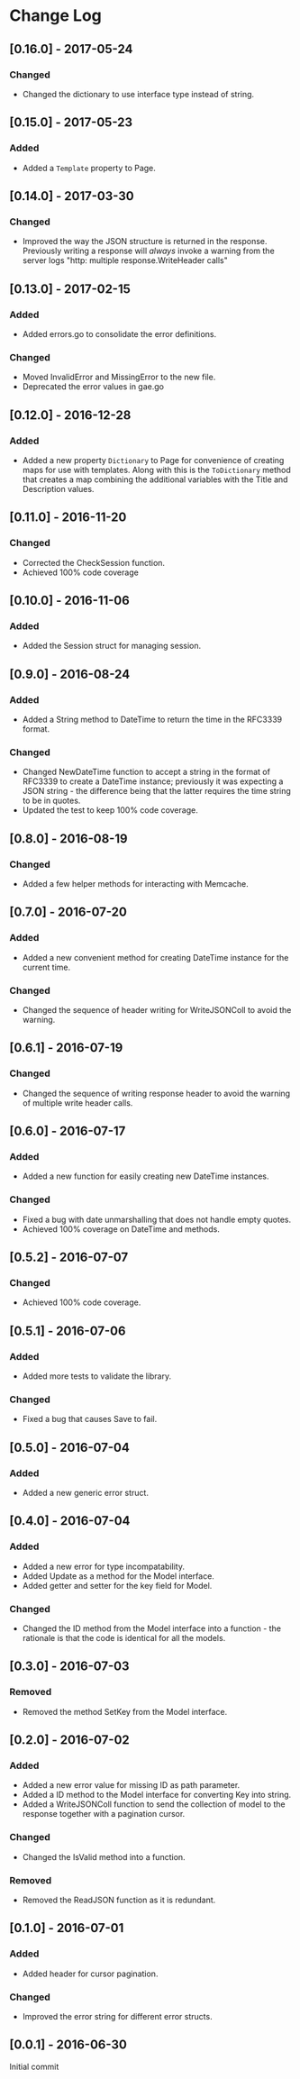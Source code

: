 # Change Log

## [0.16.0] - 2017-05-24

### Changed
- Changed the dictionary to use interface type instead of string.

## [0.15.0] - 2017-05-23

### Added
- Added a `Template` property to Page.

## [0.14.0] - 2017-03-30

### Changed
- Improved the way the JSON structure is returned in the response. Previously
writing a response will *always* invoke a warning from the server logs
"http: multiple response.WriteHeader calls"

## [0.13.0] - 2017-02-15

### Added
- Added errors.go to consolidate the error definitions.

### Changed
- Moved InvalidError and MissingError to the new file.
- Deprecated the error values in gae.go

## [0.12.0] - 2016-12-28

### Added
- Added a new property `Dictionary` to Page for convenience of creating maps
for use with templates. Along with this is the `ToDictionary` method that
creates a map combining the additional variables with the Title and
Description values.

## [0.11.0] - 2016-11-20

### Changed
- Corrected the CheckSession function.
- Achieved 100% code coverage

## [0.10.0] - 2016-11-06

### Added
- Added the Session struct for managing session.

## [0.9.0] - 2016-08-24

### Added
- Added a String method to DateTime to return the time in the RFC3339 format.

### Changed
- Changed NewDateTime function to accept a string in the format of RFC3339 to
create a DateTime instance; previously it was expecting a JSON string - the
difference being that the latter requires the time string to be in quotes.
- Updated the test to keep 100% code coverage.

## [0.8.0] - 2016-08-19

### Changed
- Added a few helper methods for interacting with Memcache.

## [0.7.0] - 2016-07-20

### Added
- Added a new convenient method for creating DateTime instance for the current
time.

### Changed
- Changed the sequence of header writing for WriteJSONColl to avoid the
warning.

## [0.6.1] - 2016-07-19

### Changed
- Changed the sequence of writing response header to avoid the warning of
multiple write header calls.

## [0.6.0] - 2016-07-17

### Added
- Added a new function for easily creating new DateTime instances.

### Changed
- Fixed a bug with date unmarshalling that does not handle empty quotes.
- Achieved 100% coverage on DateTime and methods.

## [0.5.2] - 2016-07-07

### Changed
- Achieved 100% code coverage.

## [0.5.1] - 2016-07-06

### Added
- Added more tests to validate the library.

### Changed
- Fixed a bug that causes Save to fail.

## [0.5.0] - 2016-07-04

### Added
- Added a new generic error struct.

## [0.4.0] - 2016-07-04

### Added
- Added a new error for type incompatability.
- Added Update as a method for the Model interface.
- Added getter and setter for the key field for Model.

### Changed
- Changed the ID method from the Model interface into a function - the
rationale is that the code is identical for all the models.

## [0.3.0] - 2016-07-03

### Removed
- Removed the method SetKey from the Model interface.

## [0.2.0] - 2016-07-02

### Added
- Added a new error value for missing ID as path parameter.
- Added a ID method to the Model interface for converting Key into string.
- Added a WriteJSONColl function to send the collection of model to the
response together with a pagination cursor.

### Changed
- Changed the IsValid method into a function.

### Removed
- Removed the ReadJSON function as it is redundant.

## [0.1.0] - 2016-07-01

### Added
- Added header for cursor pagination.

### Changed
- Improved the error string for different error structs.

## [0.0.1] - 2016-06-30

Initial commit
